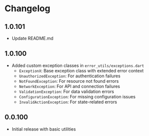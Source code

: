 # Changelog

## 1.0.101
* Update README.md

## 1.0.100

* Added custom exception classes in `error_utils/exceptions.dart`
  * `ExceptionX`: Base exception class with extended error context
  * `UnauthorizedException`: For authentication failures
  * `NotFoundException`: For resource not found errors
  * `NetworkException`: For API and connection failures
  * `ValidationException`: For data validation errors
  * `ConfigurationException`: For missing configuration issues
  * `InvalidActionException`: For state-related errors

## 0.0.100

* Initial release with basic utilities
